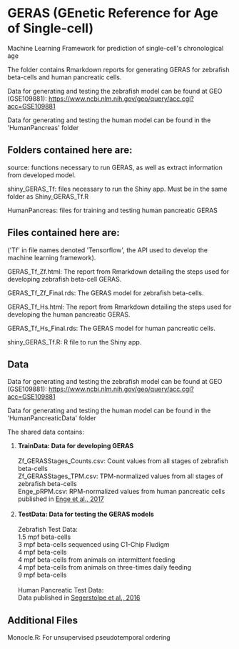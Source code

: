 # GERAS (GEnetic Reference for Age of Single-cell)
Machine Learning Framework for prediction of single-cell's chronological age

The folder contains Rmarkdown reports for generating GERAS for zebrafish beta-cells and human pancreatic cells. 

Data for generating and testing the zebrafish model can be found at GEO (GSE109881): 
https://www.ncbi.nlm.nih.gov/geo/query/acc.cgi?acc=GSE109881

Data for generating and testing the human model can be found in the 'HumanPancreas' folder

## Folders contained here are:
source: functions necessary to run GERAS, as well as extract information from developed model.

shiny_GERAS_Tf: files necessary to run the Shiny app. Must be in the same folder as Shiny_GERAS_Tf.R

HumanPancreas: files for training and testing human pancreatic GERAS

## Files contained here are:
('Tf' in file names denoted 'Tensorflow', the API used to develop the machine learning framework).

GERAS_Tf_Zf.html: The report from Rmarkdown detailing the steps used for developing zebrafish beta-cell GERAS.

GERAS_Tf_Zf_Final.rds: The GERAS model for zebrafish beta-cells.

GERAS_Tf_Hs.html: The report from Rmarkdown detailing the steps used for developing the human pancreatic GERAS.

GERAS_Tf_Hs_Final.rds: The GERAS model for human pancreatic cells.

shiny_GERAS_Tf.R: R file to run the Shiny app.

## Data
Data for generating and testing the zebrafish model can be found at GEO (GSE109881): 
https://www.ncbi.nlm.nih.gov/geo/query/acc.cgi?acc=GSE109881

Data for generating and testing the human model can be found in the 'HumanPancreaticData' folder

The shared data contains:
<ol type="1">
<li><strong>TrainData: Data for developing GERAS</strong></li>
<br>Zf_GERASStages_Counts.csv: Count values from all stages of zebrafish beta-cells
<br>Zf_GERASStages_TPM.csv: TPM-normalized values from all stages of zebrafish beta-cells
<br>Enge_pRPM.csv: RPM-normalized values from human pancreatic cells published in <a href="https://www.biorxiv.org/content/early/2017/02/13/108043"> Enge et al., 2017 </a>
<br>
<br><li><strong> TestData: Data for testing the GERAS models</strong></li>
<br>Zebrafish Test Data:
<br>1.5 mpf beta-cells
<br>3 mpf beta-cells sequenced using C1-Chip Fludigm
<br>4 mpf beta-cells
<br>4 mpf beta-cells from animals on intermittent feeding
<br>4 mpf beta-cells from animals on three-times daily feeding
<br>9 mpf beta-cells
<br>
<br>Human Pancreatic Test Data:
<br>Data published in <a href="https://www.ncbi.nlm.nih.gov/pmc/articles/pmid/27667667/"> Segerstolpe et al., 2016 </a>  
</ol>

## Additional Files
Monocle.R: For unsupervised pseudotemporal ordering
